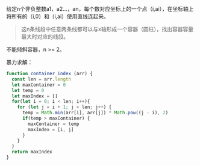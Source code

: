 给定n个非负整数a1，a2...，an，每个数对应坐标上的一个点（i,ai），在坐标轴上将所有的（i,0）和（i,ai）使用直线连起来。
>这n条线段中任意两条线都可以与x轴形成一个容器（圆柱），找出容器容量最大时对应的线段。

不能倾斜容器，n >= 2。

暴力求解：
```js
function container_index (arr) {
  const len = arr.length
  let maxContainer = 0
  let temp = 0
  let maxIndex = []
  for(let i = 0; i < len; i++){
    for (let j = i + 1; j < len; j++) {
      temp = Math.min(arr[i], arr[j]) * Math.pow((j - i), 2)
      if(temp > maxContainer) {
        maxContainer = temp
        maxIndex = [i, j]
      }
    }
  }
  return maxIndex
}
```